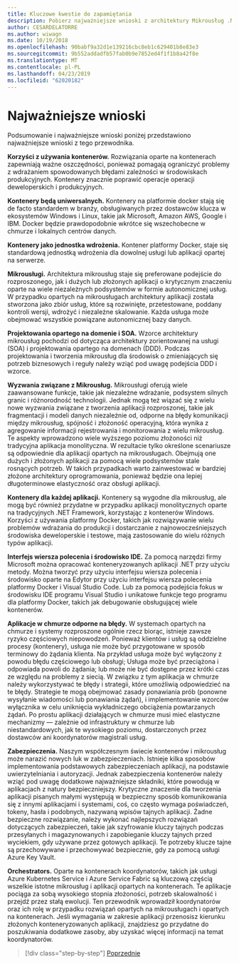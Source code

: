 ```yaml
---
title: Kluczowe kwestie do zapamiętania
description: Pobierz najważniejsze wnioski z architektury Mikrousług .NET dla aplikacji kontenerowych nimi .NET przewodnik/książkę elektroniczną, zapewnienie krótkie omówienie ogólne problemy związane podczas korzystania z architektury mikrousług, takich jak zalety i wady, wzorców DDD projektu i rozwoju, a także odporności, zabezpieczeń i korzystanie z koordynatorów.
author: CESARDELATORRE
ms.author: wiwagn
ms.date: 10/19/2018
ms.openlocfilehash: 90babf9a32d1e139216cbc8eb1c629401b8e83e3
ms.sourcegitcommit: 9b552addadfb57fab0b9e7852ed4f1f1b8a42f8e
ms.translationtype: MT
ms.contentlocale: pl-PL
ms.lasthandoff: 04/23/2019
ms.locfileid: "62020182"
---
```

# <a name="key-takeaways"></a>Najważniejsze wnioski

Podsumowanie i najważniejsze wnioski poniżej przedstawiono najważniejsze wnioski z tego przewodnika.

**Korzyści z używania kontenerów.** Rozwiązania oparte na kontenerach zapewniają ważne oszczędności, ponieważ pomagają ograniczyć problemy z wdrażaniem spowodowanych błędami zależności w środowiskach produkcyjnych. Kontenery znacznie poprawić operacje operacji deweloperskich i produkcyjnych.

**Kontenery będą uniwersalnych.** Kontenery na platformie docker stają się de facto standardem w branży, obsługiwanych przez dostawców klucza w ekosystemów Windows i Linux, takie jak Microsoft, Amazon AWS, Google i IBM. Docker będzie prawdopodobnie wkrótce się wszechobecne w chmurze i lokalnych centrów danych.

**Kontenery jako jednostka wdrożenia.** Kontener platformy Docker, staje się standardową jednostką wdrożenia dla dowolnej usługi lub aplikacji opartej na serwerze.

**Mikrousługi.** Architektura mikrousług staje się preferowane podejście do rozproszonego, jak i dużych lub złożonych aplikacji o krytycznym znaczeniu oparte na wiele niezależnych podsystemów w formie autonomicznej usług. W przypadku opartych na mikrousługach architektury aplikacji została stworzona jako zbiór usług, które są rozwinięte, przetestowane, poddany kontroli wersji, wdrożyć i niezależne skalowanie. Każda usługa może obejmować wszystkie powiązane autonomicznej bazy danych.

**Projektowania opartego na domenie i SOA.** Wzorce architektury mikrousług pochodzi od dotycząca architektury zorientowanej na usługi (SOA) i projektowania opartego na domenach (DDD). Podczas projektowania i tworzenia mikrousług dla środowisk o zmieniających się potrzeb biznesowych i reguły należy wziąć pod uwagę podejścia DDD i wzorce.

**Wyzwania związane z Mikrousług.** Mikrousługi oferują wiele zaawansowane funkcje, takie jak niezależne wdrażanie, podsystem silnych granic i różnorodność technologii. Jednak mogą też wiązać się z wielu nowe wyzwania związane z tworzenia aplikacji rozproszonej, takie jak fragmentacji i modeli danych niezależnie od, odporne na błędy komunikacji między mikrousług, spójność i złożoność operacyjną, która wynika z agregowanie informacji rejestrowania i monitorowania z wielu mikrousług. Te aspekty wprowadzono wiele wyższego poziomu złożoności niż tradycyjna aplikacja monolityczna. W rezultacie tylko określone scenariusze są odpowiednie dla aplikacji opartych na mikrousługach. Obejmują one dużych i złożonych aplikacji za pomocą wiele podsystemów stale rosnących potrzeb. W takich przypadkach warto zainwestować w bardziej złożone architektury oprogramowania, ponieważ będzie ona lepiej długoterminowe elastyczność oraz obsługi aplikacji.

**Kontenery dla każdej aplikacji.** Kontenery są wygodne dla mikrousług, ale mogą być również przydatne w przypadku aplikacji monolitycznych oparte na tradycyjnych .NET Framework, korzystając z kontenerów Windows. Korzyści z używania platformy Docker, takich jak rozwiązywanie wielu problemów wdrażania do produkcji i dostarczanie z najnowocześniejszych środowiska deweloperskie i testowe, mają zastosowanie do wielu różnych typów aplikacji.

**Interfejs wiersza polecenia i środowisko IDE.** Za pomocą narzędzi firmy Microsoft można opracować konteneryzowanych aplikacji .NET przy użyciu metody. Można tworzyć przy użyciu interfejsu wiersza polecenia i środowisko oparte na Edytor przy użyciu interfejsu wiersza polecenia platformy Docker i Visual Studio Code. Lub za pomocą podejścia fokus w środowisku IDE programu Visual Studio i unikatowe funkcje tego programu dla platformy Docker, takich jak debugowanie obsługującej wiele kontenerów.

**Aplikacje w chmurze odporne na błędy.** W systemach opartych na chmurze i systemy rozproszone ogólnie rzecz biorąc, istnieje zawsze ryzyko częściowych niepowodzeń. Ponieważ klientów i usług są oddzielne procesy (kontenery), usługa nie może być przygotowane w sposób terminowy do żądania klienta. Na przykład usługa może być wyłączony z powodu błędu częściowego lub obsługi; Usługa może być przeciążona i odpowiada powoli do żądania; lub może nie być dostępne przez krótki czas ze względu na problemy z siecią. W związku z tym aplikacja w chmurze należy wykorzystywać te błędy i strategii, które umożliwią odpowiedzieć na te błędy. Strategie te mogą obejmować zasady ponawiania prób (ponowne wysyłanie wiadomości lub ponawiania żądań), i implementowanie wzorców wyłącznika w celu uniknięcia wykładniczego obciążenia powtarzanych żądań. Po prostu aplikacji działających w chmurze musi mieć elastyczne mechanizmy — zależnie od infrastruktury w chmurze lub niestandardowych, jak te wysokiego poziomu, dostarczonych przez dostawców ani koordynatorów magistrali usług.

**Zabezpieczenia.** Naszym współczesnym świecie kontenerów i mikrousług może narazić nowych luk w zabezpieczeniach. Istnieje kilka sposobów implementowania podstawowych zabezpieczeniach aplikacji, na podstawie uwierzytelniania i autoryzacji. Jednak zabezpieczenia kontenerów należy wziąć pod uwagę dodatkowe najważniejsze składniki, które powodują w aplikacjach z natury bezpieczniejszy. Krytyczne znaczenie dla tworzenia aplikacji pisanych małymi występują w bezpieczny sposób komunikowania się z innymi aplikacjami i systemami, coś, co często wymaga poświadczeń, tokeny, hasła i podobnych, nazywaną wpisów tajnych aplikacji. Żadne bezpieczne rozwiązanie, należy wykonać najlepszych rozwiązań dotyczących zabezpieczeń, takie jak szyfrowanie kluczy tajnych podczas przesyłanych i magazynowanych i zapobieganie kluczy tajnych przed wyciekiem, gdy używane przez gotowych aplikacji. Te potrzeby klucze tajne są przechowywane i przechowywać bezpiecznie, gdy za pomocą usługi Azure Key Vault.

**Orchestrators.** Oparte na kontenerach koordynatorów, takich jak usługi Azure Kubernetes Service i Azure Service Fabric są kluczową częścią wszelkie istotne mikrousług i aplikacji opartych na kontenerach. Te aplikacje pociąga za sobą wysokiego stopnia złożoności, potrzeb skalowalność i przejdź przez stałą ewolucji. Ten przewodnik wprowadził koordynatorów oraz ich rolę w przypadku rozwiązań opartych na mikrousługach i opartych na kontenerach. Jeśli wymagania w zakresie aplikacji przenosisz kierunku złożonych konteneryzowanych aplikacji, znajdziesz go przydatne do poszukiwania dodatkowe zasoby, aby uzyskać więcej informacji na temat koordynatorów.

>[!div class="step-by-step"]
>[Poprzednie](secure-net-microservices-web-applications/azure-key-vault-protects-secrets.md)